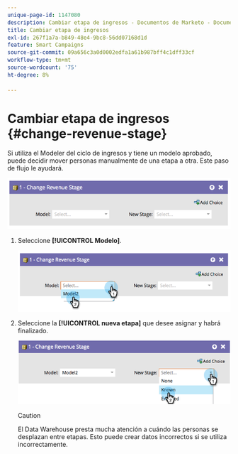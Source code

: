 ```yaml
---
unique-page-id: 1147080
description: Cambiar etapa de ingresos - Documentos de Marketo - Documentación del producto
title: Cambiar etapa de ingresos
exl-id: 267f1a7a-b849-48e4-9bc8-56dd07168d1d
feature: Smart Campaigns
source-git-commit: 09a656c3a0d0002edfa1a61b987bff4c1dff33cf
workflow-type: tm+mt
source-wordcount: '75'
ht-degree: 8%

---
```


# Cambiar etapa de ingresos {#change-revenue-stage}

Si utiliza el Modeler del ciclo de ingresos y tiene un modelo aprobado, puede decidir mover personas manualmente de una etapa a otra. Este paso de flujo le ayudará.

![](assets/change-revenue-stage-1.png)

1. Seleccione **[!UICONTROL Modelo]**.

   ![](assets/change-revenue-stage-2.png)

1. Seleccione la **[!UICONTROL nueva etapa]** que desee asignar y habrá finalizado.

   ![](assets/change-revenue-stage-3.png)

   >[!CAUTION]
   >
   >El Data Warehouse presta mucha atención a cuándo las personas se desplazan entre etapas. Esto puede crear datos incorrectos si se utiliza incorrectamente.
